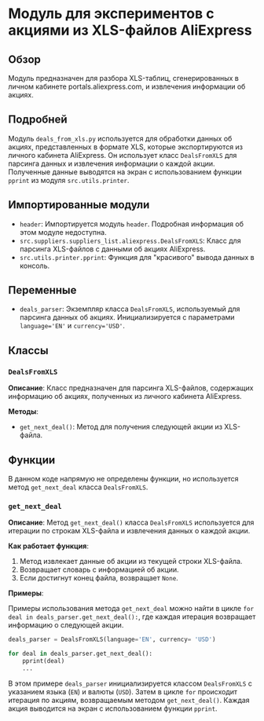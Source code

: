 # Модуль для экспериментов с акциями из XLS-файлов AliExpress

## Обзор

Модуль предназначен для разбора XLS-таблиц, сгенерированных в личном кабинете portals.aliexpress.com, и извлечения информации об акциях.

## Подробней

Модуль `deals_from_xls.py` используется для обработки данных об акциях, представленных в формате XLS, которые экспортируются из личного кабинета AliExpress. Он использует класс `DealsFromXLS` для парсинга данных и извлечения информации о каждой акции. Полученные данные выводятся на экран с использованием функции `pprint` из модуля `src.utils.printer`.

## Импортированные модули

- `header`: Импортируется модуль `header`. Подробная информация об этом модуле недоступна.
- `src.suppliers.suppliers_list.aliexpress.DealsFromXLS`: Класс для парсинга XLS-файлов с данными об акциях AliExpress.
- `src.utils.printer.pprint`: Функция для "красивого" вывода данных в консоль.

## Переменные

- `deals_parser`: Экземпляр класса `DealsFromXLS`, используемый для парсинга данных об акциях. Инициализируется с параметрами `language='EN'` и `currency='USD'`.

## Классы

### `DealsFromXLS`

**Описание**: Класс предназначен для парсинга XLS-файлов, содержащих информацию об акциях, полученных из личного кабинета AliExpress.

**Методы**:

- `get_next_deal()`: Метод для получения следующей акции из XLS-файла.

## Функции

В данном коде напрямую не определены функции, но используется метод `get_next_deal` класса `DealsFromXLS`.

### `get_next_deal`

**Описание**: Метод `get_next_deal()` класса `DealsFromXLS` используется для итерации по строкам XLS-файла и извлечения данных о каждой акции.

**Как работает функция**:

1.  Метод извлекает данные об акции из текущей строки XLS-файла.
2.  Возвращает словарь с информацией об акции.
3.  Если достигнут конец файла, возвращает `None`.

**Примеры**:

Примеры использования метода `get_next_deal` можно найти в цикле `for deal in deals_parser.get_next_deal():`, где каждая итерация возвращает информацию о следующей акции.
```python
deals_parser = DealsFromXLS(language='EN', currency= 'USD')

for deal in deals_parser.get_next_deal():
    pprint(deal)
    ...
```
В этом примере `deals_parser` инициализируется классом `DealsFromXLS` с указанием языка (`EN`) и валюты (`USD`). Затем в цикле `for` происходит итерация по акциям, возвращаемым методом `get_next_deal()`. Каждая акция выводится на экран с использованием функции `pprint`.